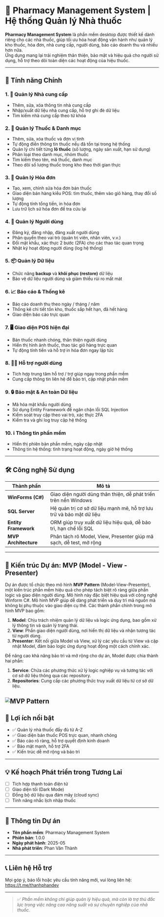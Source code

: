 ﻿# 💊 Pharmacy Management System | Hệ thống Quản lý Nhà thuốc

**Pharmacy Management System** là phần mềm desktop được thiết kế dành riêng cho các nhà thuốc, giúp tối ưu hóa hoạt động vận hành như quản lý kho thuốc, hóa đơn, nhà cung cấp, người dùng, báo cáo doanh thu và nhiều hơn nữa.  
Ứng dụng mang lại trải nghiệm thân thiện, bảo mật và hiệu quả cho người sử dụng, hỗ trợ theo dõi toàn diện các hoạt động của hiệu thuốc.

---

## 🧩 Tính năng Chính

### 1. 🏢 Quản lý Nhà cung cấp
- Thêm, sửa, xóa thông tin nhà cung cấp
- Nhập/xuất dữ liệu nhà cung cấp, hỗ trợ ghi đè dữ liệu
- Tìm kiếm nhà cung cấp theo từ khóa

### 2. 💊 Quản lý Thuốc & Danh mục
- Thêm, sửa, xóa thuốc và đơn vị tính
- Tự động điền thông tin thuốc nếu đã tồn tại trong hệ thống
- Quản lý chi tiết từng **lô thuốc** (số lượng, ngày sản xuất, hạn sử dụng)
- Phân loại theo danh mục, nhóm thuốc
- Tìm kiếm theo tên, mã thuốc, danh mục
- Theo dõi số lượng thuốc trong kho theo thời gian thực

### 3. 🧾 Quản lý Hóa đơn
- Tạo, xem, chỉnh sửa hóa đơn bán thuốc
- Giao diện bán hàng kiểu POS: tìm thuốc, thêm vào giỏ hàng, thay đổi số lượng
- Tự động tính tổng tiền, in hóa đơn
- Lưu trữ lịch sử hóa đơn để tra cứu lại

### 4. 👥 Quản lý Người dùng
- Đăng ký, đăng nhập, đăng xuất người dùng
- Phân quyền theo vai trò (quản trị viên, nhân viên, v.v.)
- Đổi mật khẩu, xác thực 2 bước (2FA) cho các thao tác quan trọng
- Nhật ký hoạt động người dùng (log hệ thống)

### 5. 📦 Quản lý Dữ liệu
- Chức năng **backup** và **khôi phục (restore)** dữ liệu
- Bảo vệ dữ liệu người dùng và giảm thiểu rủi ro mất mát

### 6. 📈 Báo cáo & Thống kê
- Báo cáo doanh thu theo ngày / tháng / năm
- Thống kê chi tiết tồn kho, thuốc sắp hết hạn, đã hết hàng
- Giao diện báo cáo trực quan

### 7. 🖥️ Giao diện POS hiện đại
- Bán thuốc nhanh chóng, thân thiện người dùng
- Hiển thị hình ảnh thuốc, thao tác giỏ hàng trực quan
- Tự động tính tiền và hỗ trợ in hóa đơn ngay lập tức

### 8. 🙋‍♂️ Hỗ trợ người dùng
- Tích hợp trung tâm hỗ trợ / trợ giúp ngay trong phần mềm
- Cung cấp thông tin liên hệ để bảo trì, cập nhật phần mềm

### 9. 🔒 Bảo mật & An toàn Dữ liệu
- Mã hóa mật khẩu người dùng
- Sử dụng Entity Framework để ngăn chặn lỗi SQL Injection
- Kiểm soát truy cập theo vai trò, xác thực 2FA
- Kiểm tra và ghi log truy cập hệ thống

### 10. ℹ️ Thông tin phần mềm
- Hiển thị phiên bản phần mềm, ngày cập nhật
- Thông tin hệ thống: tình trạng hoạt động, ngày giờ hệ thống

---

## 🛠 Công nghệ Sử dụng

| Thành phần              | Mô tả                                                                 |
|------------------------|-----------------------------------------------------------------------|
| **WinForms (C#)**      | Giao diện người dùng thân thiện, dễ phát triển trên nền Windows      |
| **SQL Server**         | Hệ quản trị cơ sở dữ liệu mạnh mẽ, hỗ trợ lưu trữ và bảo mật dữ liệu |
| **Entity Framework**   | ORM giúp truy xuất dữ liệu hiệu quả, dễ bảo trì, hạn chế lỗi SQL      |
| **MVP Architecture**   | Phân tách rõ Model, View, Presenter giúp mã sạch, dễ test, mở rộng    |

---

## 🧱 Kiến trúc Dự án: MVP (Model - View - Presenter)


Dự án được tổ chức theo mô hình **MVP Pattern** (Model-View-Presenter), một kiến trúc phần mềm hiệu quả cho phép tách biệt rõ ràng giữa phần logic và giao diện người dùng. Mô hình này đặc biệt hiệu quả với công nghệ Winform C#. Mô hình MVP giúp dễ dàng phát triển và duy trì mã nguồn mà không bị phụ thuộc vào giao diện cụ thể. Các thành phần chính trong mô hình MVP bao gồm:

1. **Model**: Chịu trách nhiệm quản lý dữ liệu và logic ứng dụng, bao gồm xử lý thông tin và quản lý trạng thái.
2. **View**: Phần giao diện người dùng, nơi hiển thị dữ liệu và nhận tương tác từ người dùng.
3. **Presenter**: Kết nối giữa Model và View, xử lý các yêu cầu từ View và cập nhật Model, đảm bảo logic ứng dụng hoạt động một cách chính xác.

Để nâng cao khả năng bảo trì và mở rộng cho dự án, Model được chia thành hai phần:
1. **Service**: Chứa các phương thức xử lý logic nghiệp vụ và tương tác với cơ sở dữ liệu thông qua các repository.
2. **Repositories**: Cung cấp các phương thức truy xuất dữ liệu từ cơ sở dữ liệu.

![MVP Pattern](https://i.ibb.co/G0ZFkcB/mvp-pattern.png)
---

## 🚀 Lợi ích nổi bật

- ✅ Quản lý nhà thuốc đầy đủ từ A-Z
- ✅ Giao diện bán thuốc POS trực quan, nhanh chóng
- ✅ Báo cáo rõ ràng, hỗ trợ quyết định kinh doanh
- ✅ Bảo mật mạnh, hỗ trợ 2FA
- ✅ Kiến trúc dễ mở rộng và bảo trì

---

## 💡 Kế hoạch Phát triển trong Tương Lai

- [ ] Tích hợp thanh toán điện tử
- [ ] Giao diện tối (Dark Mode)
- [ ] Đồng bộ dữ liệu qua đám mây (cloud sync)
- [ ] Tính năng nhắc lịch nhập thuốc

---

## 📎 Thông tin Dự án

- **Tên phần mềm**: Pharmacy Management System
- **Phiên bản**: 1.0.0
- **Ngày phát hành**: 2025-05
- **Nhà phát triển**: Phan Văn Thành

---

## 📞 Liên hệ Hỗ trợ

Mọi góp ý, báo lỗi hoặc yêu cầu tính năng mới, vui lòng liên hệ:
https://t.me/thanhphandev

---

> ✅ *Phần mềm không chỉ giúp quản lý hiệu quả, mà còn là trợ thủ đắc lực trong việc nâng cao năng suất và sự chuyên nghiệp của nhà thuốc.*


